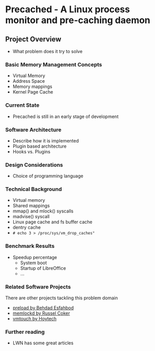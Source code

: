 # Precached - A Linux process monitor and pre-caching daemon

## Project Overview

* What problem does it try to solve

### Basic Memory Management Concepts

* Virtual Memory
* Address Space
* Memory mappings
* Kernel Page Cache

### Current State

* Precached is still in an early stage of development

### Software Architecture

* Describe how it is implemented
* Plugin based architecture
* Hooks vs. Plugins

### Design Considerations

* Choice of programming language

### Technical Background

* Virtual memory
* Shared mappings
* mmap() and mlock() syscalls
* madvise() syscall
* Linux page cache and fs buffer cache
* dentry cache
* ```# echo 3 > /proc/sys/vm_drop_caches" ```

### Benchmark Results

* Speedup percentage
  * System boot
  * Startup of LibreOffice
  * ...

### Related Software Projects

There are other projects tackling this problem domain

* [preload by Behdad Esfahbod](http://behdad.org/download/preload.pdf)
* [memlockd by Russel Coker](https://doc.coker.com.au/projects/memlockd/)
* [vmtouch by Hoytech](https://hoytech.com/vmtouch/)

### Further reading

* LWN has some great articles
